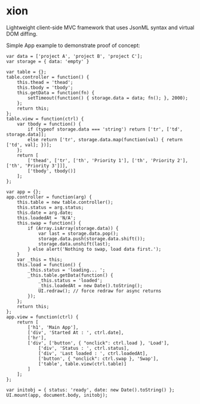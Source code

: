 # xion
Lightweight client-side MVC framework that uses JsonML syntax and virtual DOM diffing.

Simple App example to demonstrate proof of concept:

	var data = ['project A', 'project B', 'project C'];
	var storage = { data: 'empty' }

	var table = {};
	table.controller = function() {
	    this.thead = 'thead';
	    this.tbody = 'tbody';
	    this.getData = function(fn) {
	        setTimeout(function() { storage.data = data; fn(); }, 2000);
	    };
	    return this;
	};
	table.view = function(ctrl) {
	    var tbody = function() {
	        if (typeof storage.data === 'string') return ['tr', ['td', storage.data]];
	        else return ['tr', storage.data.map(function(val) { return ['td', val]; })];
	    };
	    return [
	        ['thead', ['tr', ['th', 'Priority 1'], ['th', 'Priority 2'], ['th', 'Priority 3']]],
	        ['tbody', tbody()]
	    ];
	};

	var app = {};
	app.controller = function(arg) {
	    this.table = new table.controller();
	    this.status = arg.status;
	    this.date = arg.date;
	    this.loadedAt = 'N/A';
	    this.swap = function() {
	        if (Array.isArray(storage.data)) {
	            var last = storage.data.pop();
	            storage.data.push(storage.data.shift());
	            storage.data.unshift(last);
	        } else alert('Nothing to swap, load data first.');
	    }
	    var _this = this;
	    this.load = function() {
	        _this.status = 'loading... ';
	        _this.table.getData(function() {
	            _this.status = 'loaded';
	            _this.loadedAt = new Date().toString();
	            UI.redraw(); // force redraw for async returns
	        });
	    };
	    return this;
	};
	app.view = function(ctrl) {
	    return [
	        ['h1', 'Main App'],
	        ['div', 'Started At : ', ctrl.date],
	        ['hr'],
	        ['div', ['button', { "onclick": ctrl.load }, 'Load'],
	            ['div', 'Status : ', ctrl.status],
	            ['div', 'Last loaded : ', ctrl.loadedAt],
	            ['button', { "onclick": ctrl.swap }, 'Swap'],
	            ['table', table.view(ctrl.table)]
	        ]
	    ];
	};

	var initobj = { status: 'ready', date: new Date().toString() };
	UI.mount(app, document.body, initobj);
